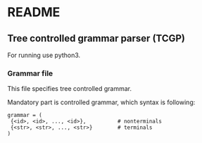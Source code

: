 # README #

## Tree controlled grammar parser (TCGP) ##

For running use python3.

### Grammar file ###

This file specifies tree controlled grammar.

Mandatory part is controlled grammar, which syntax is following:

```
grammar = (
 {<id>, <id>, ..., <id>},          # nonterminals
 {<str>, <str>, ..., <str>}        # terminals
)
```